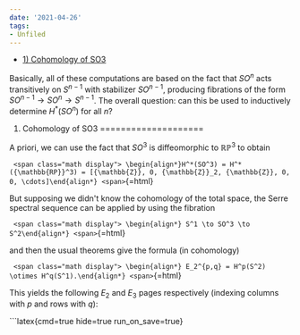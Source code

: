 ```yaml
---
date: '2021-04-26'
tags:
- Unfiled
---
```


-   [1) Cohomology of SO3](#cohomology-of-so3)














Basically, all of these computations are based on the fact that $SO^n$ acts transitively on $S^{n-1}$ with stabilizer $SO^{n-1}$, producing fibrations of the form $SO^{n-1} \to SO^n \to S^{n-1}$. The overall question: can this be used to inductively determine $H^*(SO^n)$ for all $n$?

1) Cohomology of SO3
====================

A priori, we can use the fact that $SO^3$ is diffeomorphic to ${\mathbb{RP}}^3$ to obtain

`
<span class="math display">
\begin{align*}H^*(SO^3) = H^*({\mathbb{RP}}^3) = [{\mathbb{Z}}, 0, {\mathbb{Z}}_2, {\mathbb{Z}}, 0, 0, \cdots]\end{align*}
<span>`{=html}

But supposing we didn't know the cohomology of the total space, the Serre spectral sequence can be applied by using the fibration

`
<span class="math display">
\begin{align*} S^1 \to SO^3 \to S^2\end{align*}
<span>`{=html}

and then the usual theorems give the formula (in cohomology)

`
<span class="math display">
\begin{align*} E_2^{p,q} = H^p(S^2) \otimes H^q(S^1).\end{align*}
<span>`{=html}

This yields the following $E_2$ and $E_3$ pages respectively (indexing columns with $p$ and rows with $q$):

\`\`\`latex{cmd=true hide=true run_on_save=true}
